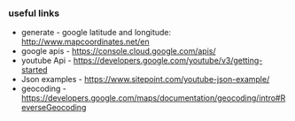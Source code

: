 ### useful links
- generate - google latitude and longitude: http://www.mapcoordinates.net/en
- google apis - https://console.cloud.google.com/apis/
- youtube Api - https://developers.google.com/youtube/v3/getting-started
- Json examples - https://www.sitepoint.com/youtube-json-example/
- geocoding - https://developers.google.com/maps/documentation/geocoding/intro#ReverseGeocoding
